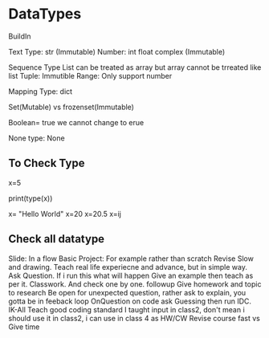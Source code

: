 # DataTypes





BuildIn

Text Type: str (Immutable)
Number: int float complex (Immutable)


Sequence Type
List can be treated as array but array cannot be trreated like list
Tuple: Immutible
Range: Only support number


Mapping Type: dict



Set(Mutable) vs frozenset(Immutable)

Boolean= true we cannot change to erue

None type: None


To Check Type
------------
x=5

print(type(x))


x= "Hello World"
x=20
x=20.5
x=ij
## Check all datatype



Slide: In a flow
Basic Project: For example rather than scratch
Revise
Slow and drawing.
Teach real life experiecne and advance, but in simple way. 
Ask Question. If i run this what will happen
Give an example then teach as per it.
Classwork. And check one by one. followup
Give homework and topic to research
Be open for unexpected question, rather ask to explain, you gotta be in feeback loop
OnQuestion on code ask Guessing then run
IDC. IK-All
Teach good coding standard
I taught input in class2, don't mean i should use it in class2, i can use in class 4 as HW/CW
Revise course fast vs Give time
